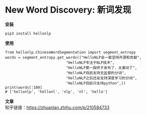 # New Word Discovery: 新词发现


**安装**
```
pip3 install hellonlp
```

**使用**
```
from hellonlp.ChineseWordSegmentation import segment_entropy
words = segment_entropy.get_words(["HelloNLP会一直坚持开源和贡献",
                            "HelloNLP专注于NLP技术",
                            "HelloNLP第一版终于发布了，太激动了",
                            "HelloNLP目前支持无监督的分词",
                            "HelloNLP之后还会支持深度学习的分词",
                            "HelloNLP目前只支持python",])
print(words[:100]
# ['hellonlp', 'hellonl', 'nlp', 'nl', 'hello']
```

**文章**  
知乎链接：https://zhuanlan.zhihu.com/p/210584733
